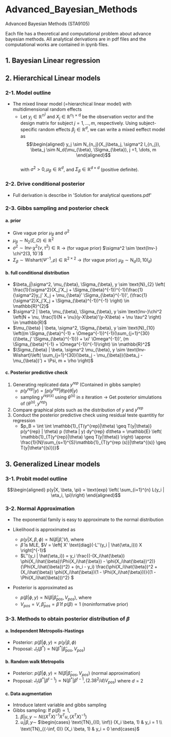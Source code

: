 # Advanced_Bayesian_Methods
Advanced Bayesian Methods (STA9105)

Each file has a theoretical and computational problem about advance bayesian methods.
All analytical derivations are in pdf files and the computational works are contained in ipynb files.

## 1. Bayesian Linear regression 
## 2. Hierarchical Linear models
### 2-1. Model outline
- The mixed linear model (=hierarchical linear model) with multidimensional random effects
  - Let $y_j \in \mathbb{R^{n^j}}$ and $X_j \in \mathbb{R^{n_j \times d}}$ be the observation vector and the design matrix for subject $j = 1, \dots, m$, respectively. Using subject-specific random effects $\beta_j \in \mathbb{R}^d$, we can write a mixed eeffect model as
$$\begin{aligned} y_j \sim N_{n_j}(X_j\beta_j, \sigma^2 I_{n_j}), \beta_j \sim N_d(\mu_{\beta}, \Sigma_{\beta}), j =1, \dots, m \end{aligned}$$  
with $\sigma^2 > 0, \mu_{\beta} \in \mathbb{R}^d$, and $\Sigma_{\beta} \in \mathbb{R}^{d \times d}$ (positive definite).

### 2-2. Drive conditional posterior
- Full derivation is describe in 'Solution for analytical questions.pdf'

### 2-3. Gibbs sampling and posterior check
#### a. prior
- Give vague prior $\mu_{\beta}$ and $\sigma^2$  
- $\mu_{\beta} \sim \text{N}_2 \left( \xi, \Omega \right) \in \mathbb{R}^2$  
- $\sigma^2 \sim \text{Inv-}\chi^2 \left( \nu, \tau^2 \right) \in \mathbb{R}$  $\rightarrow$ (for vague prior) $\sigma^2 \sim \text{Inv-} \chi^2(3, 10`)$ 
- $\Sigma_{\beta} \sim \text{Wishart}\left(\Psi^{-1}, \rho \right) \in \mathbb{R}^{2 \times 2}$ $\rightarrow$ (for vague prior)  $\mu_{\beta} \sim \text{N}_d(0, 10 I_d)$ 
   
#### b. full conditional distribution
- $\beta_j|\sigma^2, \mu_{\beta}, \Sigma_{\beta}, y \sim \text{N}_{2} \left( \frac{1}{\sigma^2}(X_j'X_j + \Sigma_{\beta}^{-1})^{-1}(\frac{1}{\sigma^2}y_j' X_j + \mu_{\beta}' \Sigma_{\beta}^{-1})', (\frac{1}{\sigma^2}X_j'X_j + \Sigma_{\beta}^{-1})^{-1}       \right) \in \mathbb{R}^{2}$  
- $\sigma^2 | \beta, \mu_{\beta}, \Sigma_{\beta}, y \sim \text{Inv-}\chi^2 \left(N + \nu, \frac{1}{N + \nu}(y-X\beta)'(y-X\beta) + \nu \tau^2 \right) \in \mathbb{R}$  
- $\mu_{\beta} | \beta, \sigma^2, \Sigma_{\beta}, y \sim \text{N}_{10} \left((m \Sigma_{\beta}^{-1} + \Omega^{-1})^{-1}(\sum_{j=1}^{30}{(\beta_j' \Sigma_{\beta}^{-1}}) + \xi' \Omega^{-1})', (m \Sigma_{\beta}^{-1} + \Omega^{-1})^{-1}\right) \in \mathbb{R}^2$  
- $\Sigma_{\beta} | \beta, \sigma^2 \mu_{\beta}, y \sim \text{Inv-Wishart}\left( \sum_{j=1}^{30}(\beta_j - \mu_{\beta})(\beta_j - \mu_{\beta})') + \Psi, m + \rho \right)$  

#### c. Posterior predictive check
1. Generating replicated data $y^{rep}$ (Contained in gibbs sampler)
    - $p(y^{rep} | y) = \int p(y^{rep}|\theta)p(\theta|y)$
    - sampling $y^{rep (s)}$ using $\theta^{(s)}$ in $s$ iteration -> Get posterior simulations of $(\theta^{(s)}, y^{rep})$
2. Compare graphical plots such as the distribution of $y$ and $y^{rep}$
3. Conduct the posterior predictive check using residual teste quantitiy for regression
    - $p_B = \int \int \mathbb{1}_{T(y^{rep}|\theta) \geq T(y|\theta)} p(y^{rep} | \theta) p (\theta | y) dy^{rep} d\theta  = \mathbb{E} \left( \mathbb{1}_{T(y^{rep}|\theta) \geq T(y|\theta)} \right) \approx \frac{1}{N}\sum_{s=1}^{S}\mathbb{1}_{T(y^{rep (s)}|\theta^{(s)} \geq T(y|\theta^{(s)})}$

## 3. Generalized Linear models
### 3-1. Probit model outline
  $$\begin{aligned} p(y|X, \beta, \pi) = \text{exp} \left( \sum_{i=1}^{n} L(y_i | \eta_i, \pi)\right) \end{aligned}$$  
### 3-2. Normal Approximation
- The exponential family is easy to approximate to the normal distribution

- Likelihood is approximated as
  - $p(y | X, \beta, \phi) \propto \text{N}(\beta | \hat{\beta}, V)$, where
  -  $\hat{\beta}$ is MLE, $V = \left[ X' \text{diag}(-L''(y_i | \hat{\eta_i})) X \right]^{-1}$  
  - $L''(y_i | \hat{\eta_i}) =  y_i \frac{(-(X_i\hat{\beta}) \phi(X_i\hat{\beta})\Phi(X_i\hat{\beta}) - \phi(X_i\hat{\beta})^2)}{\Phi(X_i\hat{\beta})^2} + (n_i - y_i) \frac{\phi(X_i\hat{\beta})^2 + (X_i\hat{\beta}) \phi(X_i\hat{\beta})(1 - \Phi(X_i\hat{\beta}))}{(1 - \Phi(X_i\hat{\beta}))^2} $  
- Posterior is approximated as
  - $p(\beta | \phi, y) \propto \text{N}(\beta| \hat{\beta}_{pos}, V_{pos})$, where  
  - $V_{pos} = V, \hat{\beta}_{pos} = \hat{\beta}$ if $p(\beta) \propto 1$ (noninformative prior)  

### 3-3. Methods to obtain posterior distribution of $\beta$

#### a. Independent Metropolis-Hastings 
- Posterior: $p(\beta | \phi, y) \propto p(y | \beta, \phi)$
- Proposal: $J_t(\beta^{*}) \propto \text{N}(\beta^{*}| \hat{\beta}_{pos}, V_{pos})$

#### b. Random walk Metropolis  
- Posterior: $p(\beta | \phi, y) \propto \text{N}(\beta| \hat{\beta}_{pos}, V_{pos})$ (normal approximation)  
- Proposal: $J_t(\beta^{*} | \beta^{t-1}) \propto \text{N}(\beta^{*}| \beta^{t-1}, (2.38^2/d)V_{pos})$ where $d=2$

#### c. Data augmentation
- Introduce latent variable and gibbs sampling
- Gibbs sampling: If $p(\beta) \propto 1$,  
  1. $\beta | u, y \sim N((X^{T}X)^{-1}X^{T}u, (X^{T}X)^{-1})$
  2. $u_i | \beta, y \sim$ $\begin{cases}
    \text{TN}_{(0, \inf)} (X_i \beta, 1) & y_i = 1 \\
    \text{TN}_{(-\inf, 0)} (X_i \beta, 1) & y_i = 0 \end{cases}$